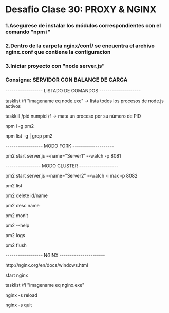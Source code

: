 # Desafio Clase 30: PROXY & NGINX

### 1.Asegurese de instalar los módulos correspondientes con el comando "npm i"
### 2.Dentro de la carpeta nginx/conf/ se encuentra el archivo nginx.conf que contiene la configuracion
### 3.Iniciar proyecto con "node server.js"

### Consigna: SERVIDOR CON BALANCE DE CARGA

<p>------------------ LISTADO DE COMANDOS --------------------</p>
<p>tasklist /fi "imagename eq node.exe" -> lista todos los procesos de node.js activos</p>
<p>taskkill /pid numpid /f -> mata un proceso por su número de PID</p>

<p>npm i -g pm2</p>
<p>npm list -g | grep pm2</p>

<p>------------------ MODO FORK --------------------</p>
<p>pm2 start server.js --name="Server1" --watch -p 8081</p>

<p>----------------- MODO CLUSTER -------------------
<p>pm2 start server.js --name="Server2" --watch -i max -p 8082</p>

<p>pm2 list</p>
<p>pm2 delete id/name</p>
<p>pm2 desc name</p>
<p>pm2 monit</p>
<p>pm2 --help</p>
<p>pm2 logs</p>
<p>pm2 flush</p>

<p>------------------ NGINX ----------------------</p>
<p>http://nginx.org/en/docs/windows.html</p>
<p>start nginx</p>
<p>tasklist /fi "imagename eq nginx.exe"</p>
<p>nginx -s reload</p>
<p>nginx -s quit</p>

